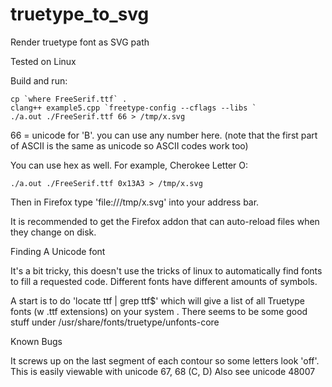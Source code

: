 truetype_to_svg
===============

Render truetype font as SVG path

Tested on Linux

Build and run:

    cp `where FreeSerif.ttf` .
    clang++ example5.cpp `freetype-config --cflags --libs `
    ./a.out ./FreeSerif.ttf 66 > /tmp/x.svg 

66 = unicode for 'B'. you can use any number here. 
(note that the first part of ASCII is the same as unicode so ASCII codes work too)

You can use hex as well. For example, Cherokee Letter O:

    ./a.out ./FreeSerif.ttf 0x13A3 > /tmp/x.svg

Then in Firefox type 'file:///tmp/x.svg' into your address bar. 

It is recommended to get the Firefox addon that can auto-reload files
when they change on disk. 


Finding A Unicode font

It's a bit tricky, this doesn't use the tricks of linux to automatically 
find fonts to fill a requested code. Different fonts have different amounts
of symbols. 

A start is to do 'locate ttf | grep ttf$' which will give a list of all 
Truetype fonts (w .ttf extensions) on your system . There seems to be 
some good stuff under /usr/share/fonts/truetype/unfonts-core

Known Bugs


It screws up on the last segment of each contour so some letters look 'off'. 
This is easily viewable with unicode 67, 68 (C, D)
Also see unicode 48007
